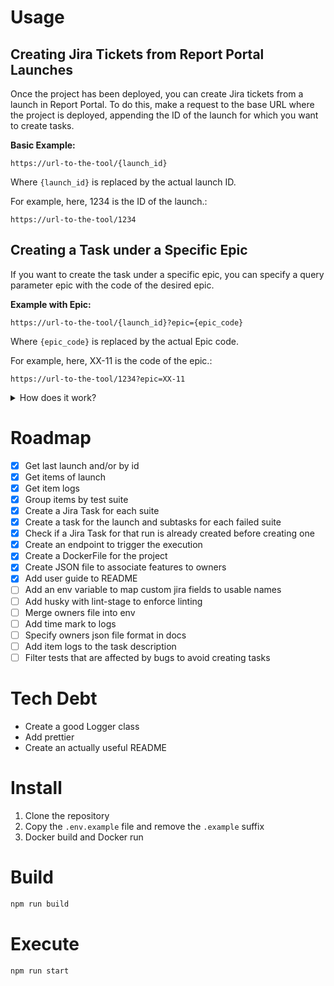 # Usage

## Creating Jira Tickets from Report Portal Launches

Once the project has been deployed, you can create Jira tickets from a launch in Report Portal. To do this, make a request to the base URL where the project is deployed, appending the ID of the launch for which you want to create tasks.

**Basic Example:**

```
https://url-to-the-tool/{launch_id}
```

Where `{launch_id}` is replaced by the actual launch ID.

For example, here, 1234 is the ID of the launch.:

```
https://url-to-the-tool/1234
```

## Creating a Task under a Specific Epic

If you want to create the task under a specific epic, you can specify a query parameter epic with the code of the desired epic.

**Example with Epic:**

```
https://url-to-the-tool/{launch_id}?epic={epic_code}
```

Where `{epic_code}` is replaced by the actual Epic code.

For example, here, XX-11 is the code of the epic.:

```
https://url-to-the-tool/1234?epic=XX-11
```

<details><summary> How does it work?</summary>

```mermaid
flowchart TD
    A[Run RPJ providing the RP launch id\nOptional: Provide Jira Epic key] --> B
    B{Task for that launch\n already exists}
    B --> |Yes| Z
    B --> |No| C
    C[Get launch data] --> D
    D[Get next item] --> E
    E{RP - Item is marked as PB &&\nJ - Bug is not verified in Jira &&\nPB is not market in RP}
    E --> |No| D
    E --> |Yes| F
    F[RP - Mark item as PB in RP] --> G
    G{Suite or test marked as a bug in its name &&\n J - Bug not verified in Jira &&\nPB not marked in RP}
    G --> |No| C
    G --> |Yes| H
    H[J - Create Task For the RP run] --> I
    I{Epic key provided} 
    I --> |Yes| J[J - Update Task to set Epic] --> K
    I --> |No| K
    K[J - Create Subtask Task for each suite in Jira\nContaining all the failed tests of that suite] --> L
    L[J - Update subtasks to set SP] --> Z
    Z(END)
    X[RP - HTTP Request to Report Portal API\n J - HTTP Request to Jira API]
```
</details>

# Roadmap

- [x] Get last launch and/or by id
- [x] Get items of launch
- [x] Get item logs
- [x] Group items by test suite
- [x] Create a Jira Task for each suite
- [x] Create a task for the launch and subtasks for each failed suite
- [x] Check if a Jira Task for that run is already created before creating one
- [x] Create an endpoint to trigger the execution
- [x] Create a DockerFile for the project
- [x] Create JSON file to associate features to owners
- [x] Add user guide to README
- [ ] Add an env variable to map custom jira fields to usable names
- [ ] Add husky with lint-stage to enforce linting
- [ ] Merge owners file into env
- [ ] Add time mark to logs
- [ ] Specify owners json file format in docs
- [ ] Add item logs to the task description
- [ ] Filter tests that are affected by bugs to avoid creating tasks

# Tech Debt

- Create a good Logger class
- Add prettier
- Create an actually useful README

# Install

1. Clone the repository
2. Copy the `.env.example`
   file and remove the `.example` suffix
3. Docker build and Docker run

# Build

```bash
npm run build
```

# Execute

```bash
npm run start
```
